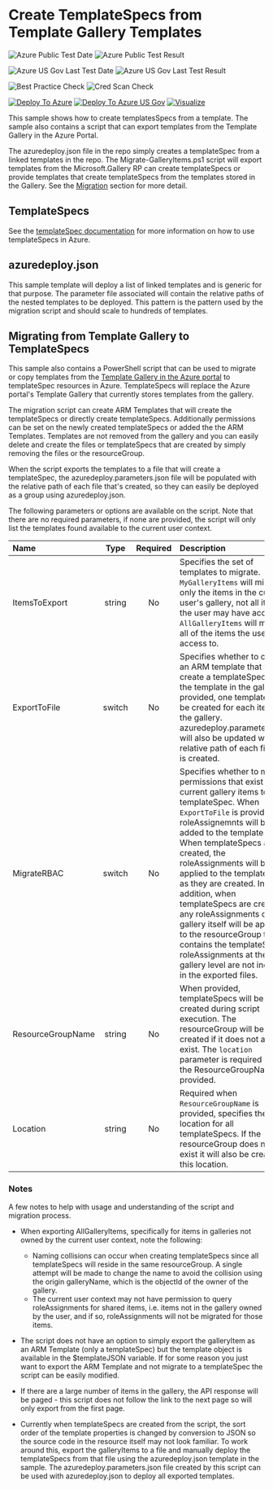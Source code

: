# Create TemplateSpecs from Template Gallery Templates

![Azure Public Test Date](https://azurequickstartsservice.blob.core.windows.net/badges/201-templatespec-migrate-create/PublicLastTestDate.svg)
![Azure Public Test Result](https://azurequickstartsservice.blob.core.windows.net/badges/201-templatespec-migrate-create/PublicDeployment.svg)

![Azure US Gov Last Test Date](https://azurequickstartsservice.blob.core.windows.net/badges/201-templatespec-migrate-create/FairfaxLastTestDate.svg)
![Azure US Gov Last Test Result](https://azurequickstartsservice.blob.core.windows.net/badges/201-templatespec-migrate-create/FairfaxDeployment.svg)

![Best Practice Check](https://azurequickstartsservice.blob.core.windows.net/badges/201-templatespec-migrate-create/BestPracticeResult.svg)
![Cred Scan Check](https://azurequickstartsservice.blob.core.windows.net/badges/201-templatespec-migrate-create/CredScanResult.svg)

[![Deploy To Azure](https://raw.githubusercontent.com/fathym-it/azure-quickstart-templates/master/1-CONTRIBUTION-GUIDE/images/deploytoazure.svg?sanitize=true)](https://portal.azure.com/#create/Microsoft.Template/uri/https%3A%2F%2Fraw.githubusercontent.com%2Ffathym-it%2Fazure-quickstart-templates%2Fmaster%2F201-templatespec-migrate-create%2Fazuredeploy.json)
[![Deploy To Azure US Gov](https://raw.githubusercontent.com/fathym-it/azure-quickstart-templates/master/1-CONTRIBUTION-GUIDE/images/deploytoazuregov.svg?sanitize=true)](https://portal.azure.us/#create/Microsoft.Template/uri/https%3A%2F%2Fraw.githubusercontent.com%2Ffathym-it%2Fazure-quickstart-templates%2Fmaster%2F201-templatespec-migrate-create%2Fazuredeploy.json)
[![Visualize](https://raw.githubusercontent.com/fathym-it/azure-quickstart-templates/master/1-CONTRIBUTION-GUIDE/images/visualizebutton.svg?sanitize=true)](http://armviz.io/#/?load=https%3A%2F%2Fraw.githubusercontent.com%2Ffathym-it%2Fazure-quickstart-templates%2Fmaster%2F201-templatespec-migrate-create%2Fazuredeploy.json)

This sample shows how to create templatesSpecs from a template.  The sample also contains a script that can export templates from the Template Gallery in the Azure Portal.

The azuredeploy.json file in the repo simply creates a templateSpec from a linked templates in the repo.  The Migrate-GalleryItems.ps1 script will export templates from the Microsoft.Gallery RP can create templateSpecs or provide templates that create templateSpecs from the templates stored in the Gallery.  See the [Migration](#Migrating-from-Template-Gallery-to-TemplateSpecs) section for more detail.

## TemplateSpecs

See the [templateSpec documentation](https://docs.microsoft.com/en-us/azure/azure-resource-manager/templates/template-specs) for more information on how to use templateSpecs in Azure.

## azuredeploy.json

This sample template will deploy a list of linked templates and is generic for that purpose.  The parameter file associated will contain the relative paths of the nested templates to be deployed.  This pattern is the pattern used by the migration script and should scale to hundreds of templates.

## Migrating from Template Gallery to TemplateSpecs

This sample also contains a PowerShell script that can be used to migrate or copy templates from the [Template Gallery in the Azure portal](https://portal.azure.com/#blade/HubsExtension/BrowseResourceBlade/resourceType/Microsoft.Gallery%2Fmyareas%2Fgalleryitems) to templateSpec resources in Azure.  TemplateSpecs will replace the Azure portal's Template Gallery that currently stores templates from the gallery.

The migration script can create ARM Templates that will create the templateSpecs or directly create templateSpecs.  Additionally permissions can be set on the newly created templateSpecs or added the the ARM Templates.  Templates are not removed from the gallery and you can easily delete and create the files or templateSpecs that are created by simply removing the files or the resourceGroup.  

When the script exports the templates to a file that will create a templateSpec, the azuredeploy.parameters.json file will be populated with the relative path of each file that's created, so they can easily be deployed as a group using azuredeploy.json.

The following parameters or options are available on the script.  Note that there are no required parameters, if none are provided, the script will only list the templates found available to the current user context.

| Name | Type | Required | Description |
| :------------- | :----------: | :----------: | :------------- |
| ItemsToExport | string | No | Specifies the set of templates to migrate. ```MyGalleryItems``` will migrate only the items in the current user's gallery, not all items the user may have access to. ```AllGalleryItems``` will migrate all of the items the user has access to.
| ExportToFile | switch | No | Specifies whether to create an ARM template that will create a templateSpec from the template in the gallery.  If provided, one template will be created for each item in the gallery.  azuredeploy.parameters.json will also be updated with the relative path of each file that is created.|
| MigrateRBAC | switch | No | Specifies whether to migrate permissions that exist on the current gallery items to the templateSpec.  When ```ExportToFile``` is provided, the roleAssignemnts will be added to the template file.  When templateSpecs are created, the roleAssignments will be applied to the templateSpecs as they are created.  In addition, when templateSpecs are created, any roleAssignments on the gallery itself will be applied to the resourceGroup that contains the templateSpecs.  roleAssignments at the gallery level are not included in the exported files.|
| ResourceGroupName | string | No | When provided, templateSpecs will be created during script execution.  The resourceGroup will be created if it does not already exist.  The ```location``` parameter is required when the ResourceGroupName is provided.|
| Location | string | No | Required when ```ResourceGroupName``` is provided, specifies the location for all templateSpecs.  If the resourceGroup does not exist it will also be created in this location.|

### Notes

A few notes to help with usage and understanding of the script and migration process.

* When exporting AllGalleryItems, specifically for items in galleries not owned by the current user context, note the following:
  * Naming collisions can occur when creating templateSpecs since all templateSpecs will reside in the same resourceGroup.  A single attempt will be made to change the name to avoid the collision using the origin galleryName, which is the objectId of the owner of the gallery.
  * The current user context may not have permission to query roleAssignments for shared items, i.e. items not in the gallery owned by the user, and if so, roleAssignments will not be migrated for those items.

* The script does not have an option to simply export the galleryItem as an ARM Template (only a templateSpec) but the template object is available in the $templateJSON variable.  If for some reason you just want to export the ARM Template and not migrate to a templateSpec the script can be easily modified.

* If there are a large number of items in the gallery, the API response will be paged - this script does not follow the link to the next page so will only export from the first page.

* Currently when templateSpecs are created from the script, the sort order of the template properties is changed by conversion to JSON so the source code in the resource itself may not look familiar.  To work around this, export the galleryItems to a file and manually deploy the templateSpecs from that file using the azuredeploy.json template in the sample.  The azuredeploy.parameters.json file created by this script can be used with azuredeploy.json to deploy all exported templates.
